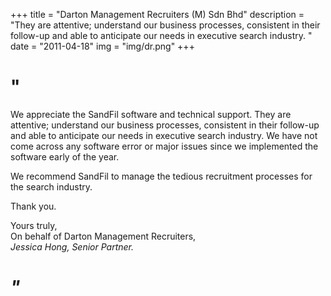 +++
title = "Darton Management Recruiters (M) Sdn Bhd"
description = "They are attentive; understand our business processes, consistent in their follow-up and able to anticipate our needs in executive search industry. "
date = "2011-04-18"
img = "img/dr.png"
+++

# "
We appreciate the SandFil software and technical support. They are attentive; understand our business processes, consistent in their follow-up and able to anticipate our needs in executive search industry. We have not come across any software error or major issues since we implemented the software early of the year.

We recommend SandFil to manage the tedious recruitment processes for the search industry.

Thank you.

Yours truly,  
On behalf of Darton Management Recruiters,  
<em>Jessica Hong, Senior Partner.<em>

# "
